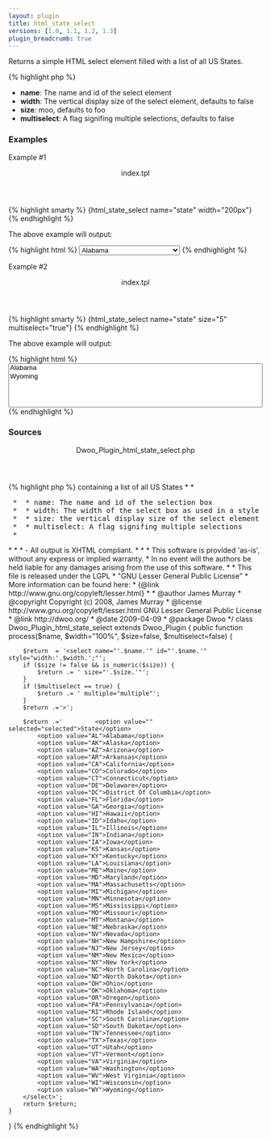 ```yaml
---
layout: plugin
title: html_state_select
versions: [1.0, 1.1, 1.2, 1.3]
plugin_breadcrumb: true
---
```


Returns a simple HTML select element filled with a list of all US States.
<div class="code-box">
{% highlight php %}
<?php
html_state_select(string $name, [ string $width = "100%", [int $size = false, [bool $multiselect = false]]] )
{% endhighlight %}
</div>

* **name**: The name and id of the select element
* **width**: The vertical display size of the select element, defaults to false
* **size**: moo, defaults to foo
* **multiselect**: A flag signifing multiple selections, defaults to false

### Examples
Example #1
<div class="code-box">
<header>index.tpl</header>
{% highlight smarty %}
{html_state_select name="state" width="200px"}
{% endhighlight %}
</div>

The above example will output:
<div class="code-box">
{% highlight html %}
<select name="state" id="state" style="width:200px;">
 <option value="AL">Alabama</option>
 ...
 <option value="WY">Wyoming</option>
</select>
{% endhighlight %}
</div>

Example #2
<div class="code-box">
<header>index.tpl</header>
{% highlight smarty %}
{html_state_select name="state" size="5" multiselect="true"}
{% endhighlight %}
</div>

The above example will output:
<div class="code-box">
{% highlight html %}
<select name="state" id="state" style="width:100%;" size="5" multiple="multiple">
 <option value="AL">Alabama</option>
 ...
 <option value="WY">Wyoming</option>
</select>
{% endhighlight %}
</div>

### Sources
<div class="code-box">
<header>Dwoo_Plugin_html_state_select.php</header>
{% highlight php %}
<?php
/**
 * {html_state_select} is a custom function that creates an html <select> containing a list of all US States 
 * 
 * <pre>
 *  * name: The name and id of the selection box
 *  * width: The width of the select box as used in a style attribute
 *  * size: the vertical display size of the select element
 *  * multiselect: A flag signifing multiple selections
 * </pre>
 * 
 * 
 * - All output is XHTML compliant. 
 * 
 * 
 * This software is provided 'as-is', without any express or implied warranty.
 * In no event will the authors be held liable for any damages arising from the use of this software.
 *
 * This file is released under the LGPL
 * "GNU Lesser General Public License"
 * More information can be found here:
 * {@link http://www.gnu.org/copyleft/lesser.html}
 *
 * @author     James Murray <http://www.vertigolabs.org>
 * @copyright  Copyright (c) 2008, James Murray
 * @license    http://www.gnu.org/copyleft/lesser.html  GNU Lesser General Public License
 * @link       http://dwoo.org/
 * @date       2009-04-09
 * @package    Dwoo
 */
class Dwoo_Plugin_html_state_select extends Dwoo_Plugin
{
	public function process($name, $width="100%", $size=false, $multiselect=false) {
 
		$return  = '<select name="'.$name.'" id="'.$name.'" style="width:'.$width.';"';
		if ($size != false && is_numeric($size)) {
			$return .= ' size="'.$size.'"';
		}
		if ($multiselect == true) {
			$return .= ' multiple="multiple"';
		}
		$return .='>';
 
		$return .='			<option value="" selected="selected">State</option> 
			<option value="AL">Alabama</option> 
			<option value="AK">Alaska</option> 
			<option value="AZ">Arizona</option> 
			<option value="AR">Arkansas</option> 
			<option value="CA">California</option> 
			<option value="CO">Colorado</option> 
			<option value="CT">Connecticut</option> 
			<option value="DE">Delaware</option> 
			<option value="DC">District Of Columbia</option> 
			<option value="FL">Florida</option> 
			<option value="GA">Georgia</option> 
			<option value="HI">Hawaii</option> 
			<option value="ID">Idaho</option> 
			<option value="IL">Illinois</option> 
			<option value="IN">Indiana</option> 
			<option value="IA">Iowa</option> 
			<option value="KS">Kansas</option> 
			<option value="KY">Kentucky</option> 
			<option value="LA">Louisiana</option> 
			<option value="ME">Maine</option> 
			<option value="MD">Maryland</option> 
			<option value="MA">Massachusetts</option> 
			<option value="MI">Michigan</option> 
			<option value="MN">Minnesota</option> 
			<option value="MS">Mississippi</option> 
			<option value="MO">Missouri</option> 
			<option value="MT">Montana</option> 
			<option value="NE">Nebraska</option> 
			<option value="NV">Nevada</option> 
			<option value="NH">New Hampshire</option> 
			<option value="NJ">New Jersey</option> 
			<option value="NM">New Mexico</option> 
			<option value="NY">New York</option> 
			<option value="NC">North Carolina</option> 
			<option value="ND">North Dakota</option> 
			<option value="OH">Ohio</option> 
			<option value="OK">Oklahoma</option> 
			<option value="OR">Oregon</option> 
			<option value="PA">Pennsylvania</option> 
			<option value="RI">Rhode Island</option> 
			<option value="SC">South Carolina</option> 
			<option value="SD">South Dakota</option> 
			<option value="TN">Tennessee</option> 
			<option value="TX">Texas</option> 
			<option value="UT">Utah</option> 
			<option value="VT">Vermont</option> 
			<option value="VA">Virginia</option> 
			<option value="WA">Washington</option> 
			<option value="WV">West Virginia</option> 
			<option value="WI">Wisconsin</option> 
			<option value="WY">Wyoming</option>
		</select>';
		return $return;
	}
}
{% endhighlight %}
</div>